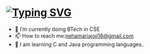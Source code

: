 # [![Typing SVG](https://readme-typing-svg.demolab.com/?lines=Hey+fellow+coders!+👩‍💻👩‍💻👨‍💻👨‍💻;I'm+Neha+Maria+Joji)](https://git.io/typing-svg)

- 🌱 I’m currently doing BTech in CSE
- 📫 How to reach me:nehamariajoji16@gmail.com
- 📖 I am learning C and Java programming languages..

<!---
Nehamariaj/Nehamariaj is a ✨ special ✨ repository because its `README.md` (this file) appears on your GitHub profile.
You can click the Preview link to take a look at your changes.
--->
